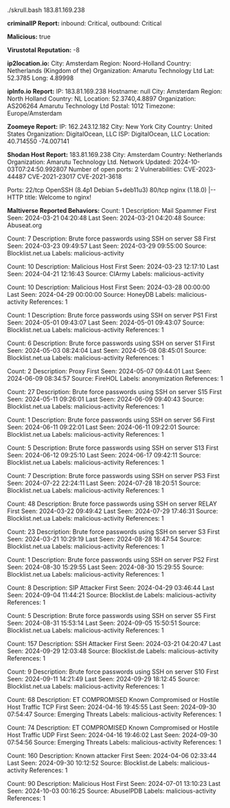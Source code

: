 ./skrull.bash 183.81.169.238

<b>criminalIP Report:</b>
  inbound: Critical,
  outbound: Critical

<b>Malicious:</b> true

<b>Virustotal Reputation:</b> -8

<b>ip2location.io:</b>
City: Amsterdam
Region: Noord-Holland
Country: Netherlands (Kingdom of the)
Organization: Amarutu Technology Ltd
Lat: 52.3785
Long: 4.89998


<b>ipInfo.io Report:</b>
IP: 183.81.169.238
Hostname: null
City: Amsterdam
Region: North Holland
Country: NL
Location: 52.3740,4.8897
Organization: AS206264 Amarutu Technology Ltd
Postal: 1012
Timezone: Europe/Amsterdam

<b>Zoomeye Report:</b>
IP: 162.243.12.182
City: New York City
Country: United States
Organization: DigitalOcean, LLC
ISP: DigitalOcean, LLC
Location: 40.714550 -74.007141

<b>Shodan Host Report:</b>
183.81.169.238
City:                    Amsterdam
Country:                 Netherlands
Organization:            Amarutu Technology Ltd. Network
Updated:                 2024-10-03T07:24:50.992807
Number of open ports:    2
Vulnerabilities:         CVE-2023-44487 CVE-2021-23017  CVE-2021-3618

Ports:
     22/tcp OpenSSH (8.4p1 Debian 5+deb11u3)
     80/tcp nginx (1.18.0)
        |-- HTTP title: Welcome to nginx!

<b>Maltiverse Reported Behaviors:</b>
Count: 1
Description: Mail Spammer
First Seen: 2024-03-21 04:20:48
Last Seen: 2024-03-21 04:20:48
Source: Abuseat.org


Count: 7
Description: Brute force passwords using SSH on server S8
First Seen: 2024-03-23 09:49:57
Last Seen: 2024-03-29 09:55:00
Source: Blocklist.net.ua
Labels: malicious-activity


Count: 10
Description: Malicious Host
First Seen: 2024-03-23 12:17:10
Last Seen: 2024-04-21 12:16:43
Source: CIArmy
Labels: malicious-activity


Count: 10
Description: Malicious Host
First Seen: 2024-03-28 00:00:00
Last Seen: 2024-04-29 00:00:00
Source: HoneyDB
Labels: malicious-activity
References: 1


Count: 1
Description: Brute force passwords using SSH on server PS1
First Seen: 2024-05-01 09:43:07
Last Seen: 2024-05-01 09:43:07
Source: Blocklist.net.ua
Labels: malicious-activity
References: 1


Count: 6
Description: Brute force passwords using SSH on server S1
First Seen: 2024-05-03 08:24:04
Last Seen: 2024-05-08 08:45:01
Source: Blocklist.net.ua
Labels: malicious-activity
References: 1


Count: 2
Description: Proxy
First Seen: 2024-05-07 09:44:01
Last Seen: 2024-06-09 08:34:57
Source: FireHOL
Labels: anonymization
References: 1


Count: 27
Description: Brute force passwords using SSH on server S15
First Seen: 2024-05-11 09:26:01
Last Seen: 2024-06-09 09:40:43
Source: Blocklist.net.ua
Labels: malicious-activity
References: 1


Count: 1
Description: Brute force passwords using SSH on server S6
First Seen: 2024-06-11 09:22:01
Last Seen: 2024-06-11 09:22:01
Source: Blocklist.net.ua
Labels: malicious-activity
References: 1


Count: 5
Description: Brute force passwords using SSH on server S13
First Seen: 2024-06-12 09:25:10
Last Seen: 2024-06-17 09:42:11
Source: Blocklist.net.ua
Labels: malicious-activity
References: 1


Count: 7
Description: Brute force passwords using SSH on server PS3
First Seen: 2024-07-22 22:24:11
Last Seen: 2024-07-28 18:20:51
Source: Blocklist.net.ua
Labels: malicious-activity
References: 1


Count: 48
Description: Brute force passwords using SSH on server RELAY
First Seen: 2024-03-22 09:49:42
Last Seen: 2024-07-29 17:46:31
Source: Blocklist.net.ua
Labels: malicious-activity
References: 1


Count: 23
Description: Brute force passwords using SSH on server S3
First Seen: 2024-03-21 10:29:19
Last Seen: 2024-08-28 16:47:54
Source: Blocklist.net.ua
Labels: malicious-activity
References: 1


Count: 1
Description: Brute force passwords using SSH on server PS2
First Seen: 2024-08-30 15:29:55
Last Seen: 2024-08-30 15:29:55
Source: Blocklist.net.ua
Labels: malicious-activity
References: 1


Count: 8
Description: SIP Attacker
First Seen: 2024-04-29 03:46:44
Last Seen: 2024-09-04 11:44:21
Source: Blocklist.de
Labels: malicious-activity
References: 1


Count: 5
Description: Brute force passwords using SSH on server S5
First Seen: 2024-08-31 15:53:14
Last Seen: 2024-09-05 15:50:51
Source: Blocklist.net.ua
Labels: malicious-activity
References: 1


Count: 157
Description: SSH Attacker
First Seen: 2024-03-21 04:20:47
Last Seen: 2024-09-29 12:03:48
Source: Blocklist.de
Labels: malicious-activity
References: 1


Count: 9
Description: Brute force passwords using SSH on server S10
First Seen: 2024-09-11 14:21:49
Last Seen: 2024-09-29 18:12:45
Source: Blocklist.net.ua
Labels: malicious-activity
References: 1


Count: 68
Description: ET COMPROMISED Known Compromised or Hostile Host Traffic TCP
First Seen: 2024-04-16 19:45:55
Last Seen: 2024-09-30 07:54:47
Source: Emerging Threats
Labels: malicious-activity
References: 1


Count: 74
Description: ET COMPROMISED Known Compromised or Hostile Host Traffic UDP
First Seen: 2024-04-16 19:46:02
Last Seen: 2024-09-30 07:54:56
Source: Emerging Threats
Labels: malicious-activity
References: 1


Count: 160
Description: Known attacker
First Seen: 2024-04-06 02:33:44
Last Seen: 2024-09-30 10:12:52
Source: Blocklist.de
Labels: malicious-activity
References: 1


Count: 90
Description: Malicious Host
First Seen: 2024-07-01 13:10:23
Last Seen: 2024-10-03 00:16:25
Source: AbuseIPDB
Labels: malicious-activity
References: 1